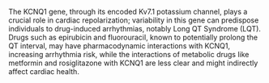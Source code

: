 The KCNQ1 gene, through its encoded Kv7.1 potassium channel, plays a crucial role in cardiac repolarization; variability in this gene can predispose individuals to drug-induced arrhythmias, notably Long QT Syndrome (LQT). Drugs such as epirubicin and fluorouracil, known to potentially prolong the QT interval, may have pharmacodynamic interactions with KCNQ1, increasing arrhythmia risk, while the interactions of metabolic drugs like metformin and rosiglitazone with KCNQ1 are less clear and might indirectly affect cardiac health.
